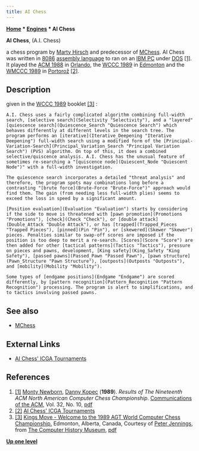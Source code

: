 ```yaml
---
title: AI Chess
---
```

**[Home](Home "Home") * [Engines](Engines "Engines") * AI Chess**

**AI Chess**, (A.I. Chess)

a chess program by [Marty Hirsch](Marty_Hirsch "Marty Hirsch") and predecessor of [MChess](MChess "MChess"). AI Chess was written in [8086](8086 "8086") [assembly language](Assembly "Assembly") to ran on an [IBM PC](IBM_PC "IBM PC") under [DOS](MS-DOS "MS-DOS") <a id="cite-note-1" href="#cite-ref-1">[1]</a>. It played the [ACM 1988](ACM_1988 "ACM 1988") in [Orlando](https://en.wikipedia.org/wiki/Orlando%2C_Florida), the [WCCC 1989](WCCC_1989 "WCCC 1989") in [Edmonton](https://en.wikipedia.org/wiki/Edmonton) and the [WMCCC 1989](WMCCC_1989 "WMCCC 1989") in [Portorož](https://en.wikipedia.org/wiki/Portoro%C5%BE) <a id="cite-note-2" href="#cite-ref-2">[2]</a>.

## Description

given in the [WCCC 1989](WCCC_1989 "WCCC 1989") booklet <a id="cite-note-3" href="#cite-ref-3">[3]</a> :

```
A.I. Chess uses a fairly complicated algorithm combining full-width search, [selective search](Selectivity "Selectivity"), and a "layered" [quiescence search](Quiescence_Search "Quiescence Search") which behaves differently at different levels in the search tree. The program performs an [iterative](Iterative_Deepening "Iterative Deepening") full-width search using a modified form of the [Principal-Variation-Search](Principal_Variation_Search "Principal Variation Search") (PVS) algorithm. On top of this, it does a combined selective/quiscence analysis. A.I. Chess has the unusual feature of sometimes re-searching a "[quiscence node](Quiescent_Node "Quiescent Node")" with a full-width investigation.

```

```
The quiescence search incorporates a detailed "threat analysis" and therefore, the program spots may combinations long before a contrasting "[brute force](Brute-Force "Brute-Force")" approach would find them. The gain (from needing less full-width plies) seems to exceed the loss in speed by a significant amount.

```

```
[Position evaluation](Evaluation "Evaluation") starts by considering if the side to move is threatened with [pawn promotion](Promotions "Promotions"), [check](Check "Check"), or [double attack](Double_Attack "Double Attack"), or has [trapped](Trapped_Pieces "Trapped Pieces"), [pinned](Pin "Pin"), or [skewered](Skewer "Skewer") pieces. Penalties similar to swap-off scores are imposed if the position is too deep to merit a re-search. [Scores](Score "Score") are then added for other [tactical patterns](Tactics "Tactics"), pressure on pieces and pawns, development, [King safety](King_Safety "King Safety"), [passed pawns](Passed_Pawn "Passed Pawn"), [pawn structure](Pawn_Structure "Pawn Structure"), [outposts](Outposts "Outposts"), and [mobility](Mobility "Mobility").

```

```
Some types of [endgame positions](Endgame "Endgame") are scored differently, by [pattern recognition](Pattern_Recognition "Pattern Recognition") processing. The program is alert to simplifications, and to tactics involving passed pawns.

```

## See also

- [MChess](MChess "MChess")

## External Links

- [AI Chess' ICGA Tournaments](https://www.game-ai-forum.org/icga-tournaments/program.php?id=352)

## References

1. <a id="cite-ref-1" href="#cite-note-1">[1]</a> [Monty Newborn](Monroe_Newborn "Monroe Newborn"), [Danny Kopec](Danny_Kopec "Danny Kopec") (**1989**). *Results of The Nineteenth ACM North American Computer Chess Championship*. [Communications of the ACM](ACM#Communications "ACM"), Vol. 32, No. 10, [pdf](http://www.sci.brooklyn.cuny.edu/%7Ekopec/Publications/Publications/O_23_C.pdf)
1. <a id="cite-ref-2" href="#cite-note-2">[2]</a> [AI Chess' ICGA Tournaments](https://www.game-ai-forum.org/icga-tournaments/program.php?id=352)
1. <a id="cite-ref-3" href="#cite-note-3">[3]</a> [Kings Move - Welcome to the 1989 AGT World Computer Chess Championship.](http://www.computerhistory.org/chess/full_record.php?iid=doc-434fea055cbb3) Edmonton, Alberta, Canada, Courtesy of [Peter Jennings](Peter_Jennings "Peter Jennings"), from [The Computer History Museum](The_Computer_History_Museum "The Computer History Museum"), [pdf](http://archive.computerhistory.org/projects/chess/related_materials/text/3-1%20and%203-2%20and%203-3%20and%204-3.1989_WCCC/1989%20WCCC.062302028.sm.pdf)

**[Up one level](Engines "Engines")**

